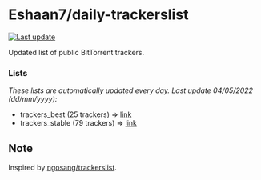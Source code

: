 
# Eshaan7/daily-trackerslist 

[![Last update](https://img.shields.io/badge/Last%20update-04/05/2022-blue.svg)](#)

Updated list of public BitTorrent trackers.

### Lists
*These lists are automatically updated every day. Last update 04/05/2022 (_dd/mm/yyyy_):*

* trackers_best (25 trackers) => [link](https://raw.githubusercontent.com/eshaan7/daily-trackerslist/master/trackers_best.txt)
* trackers_stable (79 trackers) => [link](https://raw.githubusercontent.com/eshaan7/daily-trackerslist/master/trackers_stable.txt)

## Note

Inspired by [ngosang/trackerslist](https://github.com/ngosang/trackerslist).
